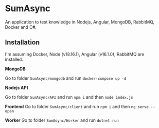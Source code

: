 # SumAsync

An application to test knowledge in Nodejs, Angular, MongoDB, RabbitMQ, Docker and C#.


## Installation

I'm assuming Docker, Node (v18.16.1), Angular (v16.1.0), RabbitMQ are installed.

**MongoDB**

Go to folder `SumAsync/mongodb` and run `docker-compose up -d`

**Nodejs API**

Go to folder `SumAsync/API` and run `npm i` and then `node index.js`

**Frontend**
Go to folder `SumAsync/client` and run `npm i` and then `ng serve --open`

**Worker**
Go to folder `SumAsync/Worker` and run  `dotnet run`